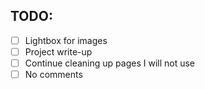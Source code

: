 ## TODO:
- [ ] Lightbox for images
- [ ] Project write-up
- [ ] Continue cleaning up pages I will not use
- [ ] No comments